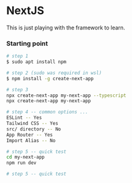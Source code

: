 
# NextJS

This is just playing with the framework to learn.

### Starting point

```bash
# step 1
$ sudo apt install npm

# step 2 (sudo was required in wsl)
$ npm install -g create-next-app

# step 3
npx create-next-app my-next-app --typescript
npx create-next-app my-next-app

# step 4 -- common options ...
ESLint -- Yes
Tailwind CSS -- Yes
src/ directory -- No
App Router -- Yes
Import Alias -- No

# step 5 -- quick test
cd my-next-app
npm run dev

# step 5 -- quick test



```



